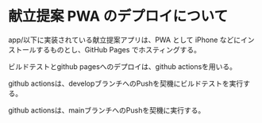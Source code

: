 # 献立提案 PWA のデプロイについて

app/以下に実装されている献立提案アプリは、PWA として iPhone などにインストールするものとし、GitHub Pages でホスティングする。

ビルドテストとgithub pagesへのデプロイは、github actionsを用いる。

github actionsは、developブランチへのPushを契機にビルドテストを実行する。

github actionsは、mainブランチへのPushを契機に実行する。

